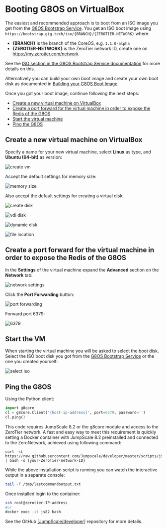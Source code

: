 # Booting G8OS on VirtualBox

The easiest and recommended approach is to boot from an ISO image you get from the [G8OS Bootstrap Service](https://bootstrap.gig.tech/). You get an ISO boot image using `https://bootstrap.gig.tech/iso/{BRANCH}/{ZEROTIER-NETWORK}` where:

- **{BRANCH}** is the branch of the CoreOS, e.g. `1.1.0-alpha`
- **{ZEROTIER-NETWORK}** is the ZeroTier network ID, create one on https://my.zerotier.com/network

See the [ISO section in the G8OS Bootstrap Service documentation](../bootstrap/bootstrap.md#iso) for more details on this.

Alternatively you can build your own boot image and create your own boot disk as documented in [Building your G8OS Boot Image](../building/building.md).

Once you got your boot image, continue following the next steps:

- [Create a new virtual machine on VirtualBox](#create-vm)
- [Create a port forward for the virtual machine in order to expose the Redis of the G8OS](#create-portforward)
- [Start the virtual machine](#start-vm)
- [Ping the G8OS](#ping-core0)


<a id="create-vm"></a>
## Create a new virtual machine on VirtualBox  

Specify a name for your new virtual machine, select **Linux** as type, and **Ubuntu (64-bit)** as version:  

![create vm](images/create_vm.png)  

Accept the default settings for memory size:

![memory size](images/memory_size.png)  

Also accept the default settings for creating a virtual disk:

![create disk](images/create_disk.png)  

![vdi disk](images/vdi_disk.png)  

![dynamic disk](images/dynamically_allocated.png)

![file location](images/file_location.png)

<a id="create-portforward"></a>
## Create a port forward for the virtual machine in order to expose the Redis of the G8OS

In the **Settings** of the virtual machine expand the **Advanced** section on the **Network** tab:

![network settings](images/network_settings.png)

Click the **Port Forwarding** button:

![port forwarding](images/port_forwarding.png)

Forward port 6379:

![6379](images/6379.png)


<a id="start-vm"></a>
## Start the VM

When starting the virtual machine you will be asked to select the boot disk. Select the ISO boot disk you got from the [G8OS Bootstrap Service](https://bootstrap.gig.tech/) or the one you created yourself:

![select iso](images/select_iso.png)

<a id="ping-core0"></a>
## Ping the G8OS

Using the Python client:

```python
import g8core
cl = g8core.Client('{host-ip-address}', port=6379, password='')
cl.ping()
```

This code requires JumpScale 8.2 or the g8core module and access to the ZeroTier network. A fast and easy way to meet this requirement is quickly setting a Docker container with JumpScale 8.2 preinstalled and connected to the ZeroNetwork, achieved using following command:
```
curl -sL https://raw.githubusercontent.com/Jumpscale/developer/master/scripts/js_builder_js82_zerotier.sh | bash -s {your-ZeroTier-network-ID}
```

While the above installation script is running you can watch the interactive output in a separate console:
```bash
tail -f /tmp/lastcommandoutput.txt
```

Once installed login to the container:
```bash
ssh root@zerotier-IP-address
#or
docker exec -it js82 bash
```

See the GitHub [\[JumpScale/developer\]](https://github.com/Jumpscale/developer/blob/master/docs/installjs8_details.md) repository for more details.
